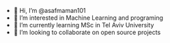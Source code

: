 - 👋 Hi, I’m @asafmaman101
- 👀 I’m interested in Machine Learning and programing
- 🌱 I’m currently learning MSc in Tel Aviv University
- 💞️ I’m looking to collaborate on open source projects

<!---
asafmaman101/asafmaman101 is a ✨ special ✨ repository because its `README.md` (this file) appears on your GitHub profile.
You can click the Preview link to take a look at your changes.
--->
